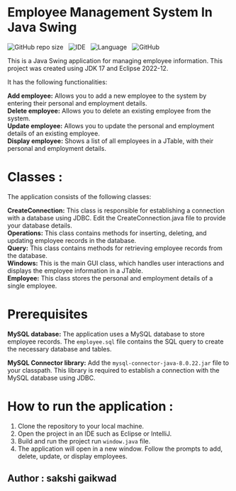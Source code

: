 # Employee Management System In Java Swing
![GitHub repo size](https://img.shields.io/github/repo-size/prathameshdhande22/Employee-Management-System?color=brown&logo=github&style=flat-square) &nbsp;
![IDE](https://img.shields.io/badge/IDE-Eclipse%202022--12-yellowgreen?logo=eclipse&style=flat-square) &nbsp;
![Language](https://img.shields.io/badge/Language-Java-blue?logo=java&style=flat-square) &nbsp;
![GitHub](https://img.shields.io/github/license/Prathameshdhande22/Employee-Management-System?logo=github)

This is a Java Swing application for managing employee information. This project was created using JDK 17 and Eclipse 2022-12.

It has the following functionalities:

**Add employee:** Allows you to add a new employee to the system by entering their personal and employment details. <br/>
**Delete employee:** Allows you to delete an existing employee from the system. <br/>
**Update employee:** Allows you to update the personal and employment details of an existing employee. <br/>
**Display employee:** Shows a list of all employees in a JTable, with their personal and employment details.

# Classes :
The application consists of the following classes:

**CreateConnection:** This class is responsible for establishing a connection with a database using JDBC. Edit the CreateConnection.java file to provide your database details. <br/>
**Operations:** This class contains methods for inserting, deleting, and updating employee records in the database. <br/>
**Query:** This class contains methods for retrieving employee records from the database. <br/>
**Windows:** This is the main GUI class, which handles user interactions and displays the employee information in a JTable. <br/>
**Employee:** This class stores the personal and employment details of a single employee. <br/>

# Prerequisites
**MySQL database:** The application uses a MySQL database to store employee records. The `employee.sql` file contains the SQL query to create the necessary database and tables.

**MySQL Connector library:** Add the `mysql-connector-java-8.0.22.jar` file to your classpath. This library is required to establish a connection with the MySQL database using JDBC.

# How to run the application : 
1. Clone the repository to your local machine.
2. Open the project in an IDE such as Eclipse or IntelliJ.
3. Build and run the project run `window.java` file.
4. The application will open in a new window. Follow the prompts to add, delete, update, or display employees.


## Author : sakshi gaikwad





